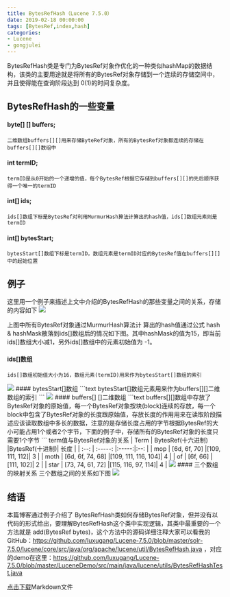 ```yaml
---
title: BytesRefHash（Lucene 7.5.0）
date: 2019-02-18 00:00:00
tags: [BytesRef,index,hash]
categories:
- Lucene
- gongjulei
---
```


BytesRefHash类是专门为BytesRef对象作优化的一种类似hashMap的数据结构，该类的主要用途就是将所有的BytesRef对象存储到一个连续的存储空间中，并且使得能在查询阶段达到 0(1)的时间复杂度。
## BytesRefHash的一些变量
#### byte[] [] buffers;
```text
二维数组buffers[][]用来存储ByteRef对象，所有的BytesRef对象都连续的存储在buffers[][]数组中
```
#### int termID;
```text
termID是从0开始的一个递增的值，每个BytesRef根据它存储到buffers[][]的先后顺序获得一个唯一的termID
```
#### int[] ids;
```text
ids[]数组下标是BytesRef对利用MurmurHash算法计算出的hash值，ids[]数组元素则是termID
```
#### int[] bytesStart;
```text
bytesStart[]数组下标是termID，数组元素是termID对应的BytesRef值在buffers[][]中的起始位置
```
## 例子
这里用一个例子来描述上文中介绍的BytesRefHash的那些变量之间的关系，存储的内容如下
<img src="http://www.amazingkoala.com.cn/uploads/lucene/utils/ByteRefsHash/1.png">

上图中所有BytesRef对象通过MurmurHash算法计 算出的hash值通过公式 hash & hashMask散落到ids[]数组后的情况如下图。其中hashMask的值为15，即当前ids[]数组大小减1，另外ids[]数组中的元素初始值为 -1。
#### ids[]数组
```text
ids[]数组初始值大小为16，数组元素(termID)用来作为bytesStart[]数组的索引
```
<img src="http://www.amazingkoala.com.cn/uploads/lucene/utils/ByteRefsHash/2.png">
#### bytesStart[]数组
```text
bytesStart[]数组元素用来作为buffers[][]二维数组的索引
```
<img src="http://www.amazingkoala.com.cn/uploads/lucene/utils/ByteRefsHash/3.png">
#### buffers[] []二维数组
```text
buffers[][]数组中存放了 BytesRef对象的原始值，每一个BytesRef对象按块(block)连续的存放，每一个block中包含了BytesRef对象的长度跟原始值，存放长度的作用用来在读取阶段描述应该读取数组中多长的数据，注意的是存储长度占用的字节根据BytesRef的大小可能占用1个或者2个字节，下面的例子中，存储所有的BytesRef对象的长度只需要1个字节
```
term值与BytesRef对象的关系
| Term | BytesRef(十六进制) |BytesRef(十进制)| 长度 |
| :--: | :-----: |:-----:|:--: |
| mop  | [6d, 6f, 70] |[109, 111, 112]| 3 |
| moth | [6d, 6f, 74, 68] |[109, 111, 116, 104]| 4 |
|  of  | [6f, 66] |[111, 102]| 2 |
| star | [73, 74, 61, 72] |[115, 116, 97, 114]| 4 |
<img src="http://www.amazingkoala.com.cn/uploads/lucene/utils/ByteRefsHash/4.png">
#### 三个数组的映射关系
三个数组之间的关系如下图
<img src="http://www.amazingkoala.com.cn/uploads/lucene/utils/ByteRefsHash/5.png" >

## 结语
本篇博客通过例子介绍了 BytesRefHash类如何存储BytesRef对象，但并没有以代码的形式给出，要理解BytesRefHash这个类中实现逻辑，其类中最重要的一个方法就是 add(BytesRef bytes)，这个方法中的源码详细注释大家可以看我的GitHub：https://github.com/luxugang/Lucene-7.5.0/blob/master/solr-7.5.0/lucene/core/src/java/org/apache/lucene/util/BytesRefHash.java ，对应的demo在这里：https://github.com/luxugang/Lucene-7.5.0/blob/master/LuceneDemo/src/main/java/lucene/utils/BytesRefHashTest.java

[点击下载](http://www.amazingkoala.com.cn/Lucene/gongjulei/2019/0218/32.html)Markdown文件